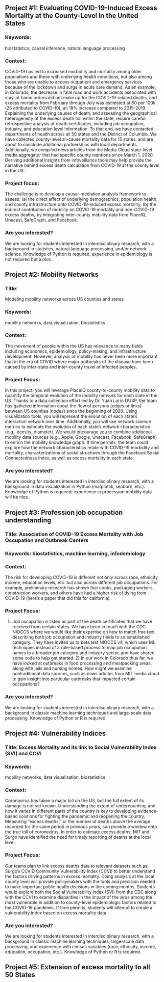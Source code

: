 ## Project #1: Evaluating COVID-19-Induced Excess Mortality at the County-Level in the United States

### Keywords: 
biostatistics, causal inference, natural language processing

### Context: 
COVID-19 has led to increased morbidity and mortality among older populations and those with underlying health conditions, but also among those who are unable to access outpatient and emergency services because of the lockdown and surge in acute care demand. As an example, in Colorado, the decrease in fatal road and work accidents associated with stay-at-home orders did not make up for the COVID-19-related deaths, and excess mortality from February through July was estimated at 60 per 100k (25 attributed to COVID-19), an 18% increase compared to 2015-2019. Explaining the underlying causes of death, and assessing the geographical heterogeneity of the excess death toll within the state, require careful retrospective analysis of death certificates, including job occupation, industry, and education level information. To that end, we have contacted departments of health across all 50 states and the District of Columbia. We have collected county-level all-cause mortality data for 15 states, and are about to conclude additional partnerships with local departments. Additionally, we compiled news articles from the Media Cloud state-level media aggregator that had specific county mentions since March 1, 2020. Deriving additional insights from infoveillance tools may help provide the narrative behind excess death calculation from COVID-19 at the county level in the US.

### Project focus: 
The challenge is to develop a causal-mediation analysis framework to assess: (a) the direct effect of underlying demographics, population health, and county infrastructure onto COVID-19-induced excess mortality; (b) the indirect contribution of mobility on COVID-19 mortality and non-COVID-19 excess deaths, by integrating inter-county mobility data from PlaceIQ, Unacast, SafeGraph, and Facebook. 

### Are you interested? 
We are looking for students interested in interdisciplinary research, with a background in statistics, natural language processing, and/or network science. Knowledge of Python is required; experience in epidemiology is not required but a plus.

## Project #2: Mobility Networks

### Title: 
Modeling mobility networks across US counties and states

### Keywords: 
mobility networks, data visualization, biostatistics

### Context: 
The movement of people within the US has relevance to many fields including economics, epidemiology, policy-making, and infrastructure development. However, analysis of mobility has never been more important that in the era of COVID where major outbreaks of the disease have been caused by inter-state and inter-county travel of infected peoples.

### Project Focus: 
In this project, you will leverage PlaceIQ county-to-county mobility data to quantify the temporal evolution of the mobility network for each state in the US. Thanks to a data collection effort led by Dr. Yuan Lai in DUSP, the team has gathered information about the flow of persons (edges or links) between US counties (nodes) since the beginning of 2020. Using visualization tools, you will represent the evolution of each state’s interaction network over time. Additionally, you will use network science metrics to estimate the evolution of each state’s network characteristics (e.g., density, diameter). We would encourage you to combine additional mobility data sources (e.g., Apple, Google, Unacast, Facebook, SafeGraph) to enrich the mobility knowledge graph. If time permits, the team could explore how the network characteristics relate with COVID-19 morbidity and mortality, characterizations of social structures through the Facebook Social Connectedness Index, as well as excess mortality in each state.

### Are you interested? 
We are looking for students interested in interdisciplinary research, with a background in data visualization in Python (matplotlib, seaborn, etc.). Knowledge of Python is required; experience in procession mobility data will be nice.

## Project #3: Profession job occupation understanding

### Title: Association of COVID-19 Excess Mortality with Job Occupation and Outbreak Centers

### Keywords: biostatistics, machine learning, infodemiology

### Context: 
The risk for developing COVID-19 is different not only across race, ethnicity, income, education levels, etc. but also across different job occupations. For example, preliminary research has shown that cooks, packaging workers, construction workers, and others have had a higher risk of dying from COVID-19 (here’s a paper that did this for california)

### Project Focus: 
1) Job occupation is listed as part of the death certificates that we have received from certain states. We have been in touch with the CDC NIOCCS where we would like their expertise on how to match free text describing both job occupation and industry fields to an established category. They have invited us to beta test NIOCCS v4, which uses ML techniques instead of a rule-based process to map job occupation names to a broader job category and industry sector, and have shared some code to help get started. 2) In our work in Colorado thus far, we have looked at outbreaks in food processing and meatpacking areas, along with jails and nursing homes. How might we examine nontraditional data sources, such as news articles from MIT media cloud to gain insight into particular outbreaks that impacted certain occupations?

### Are you interested? 
We are looking for students interested in interdisciplinary research, with a background in classic machine learning techniques and large-scale data processing. Knowledge of Python or R is required.

## Project #4: Vulnerability Indices

### Title: Excess Mortality and its link to Social Vulnerability Index (SVI) and CCVI

### Keywords: 
mobility networks, data visualization, biostatistics

### Context: 
Coronavirus has taken a major toll on the US, but the full extent of its damage is not yet known. Understanding the extent of undercounting, and how it varies in different parts of the country is key to developing evidence-based solutions for fighting the pandemic and reopening the country. Measuring “excess deaths,” or the number of deaths above the average recorded for the same period in previous years, can provide a window onto the true toll of coronavirus. In order to estimate excess deaths, MIT and Surgo have identified the need for timely reporting of deaths at the local level. 

### Project Focus: 
Our teams plan to link excess deaths data to relevant datasets such as Surgo’s COVID Community Vulnerability Index (CCVI) to better understand the factors driving patterns in excess mortality. Doing analysis at the local county level will provide policymakers with the tools and precision needed to make important public health decisions in the coming months. Students would explore both the Social Vulnerability Index (SVI) from the CDC along with the CCVI to examine disparities in the impact of the virus among the most vulnerable in addition to county-level epidemiologic factors related to the COVID-19 pandemic. If time permits, students will attempt to create a vulnerability index based on excess mortality data.

### Are you interested? 
We are looking for students interested in interdisciplinary research, with a background in classic machine learning techniques, large-scale data processing, and experience with census variables (race, ethnicity, income, education, occupation, etc.). Knowledge of Python or R is required.

## Project #5: Extension of excess mortality to all 50 States
